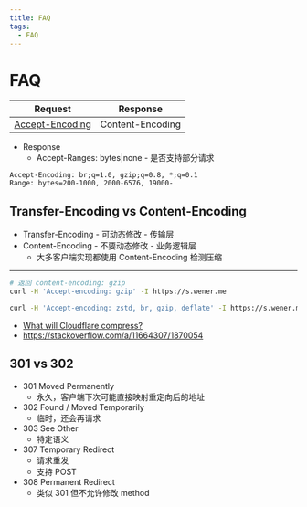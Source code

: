 ```yaml
---
title: FAQ
tags:
  - FAQ
---
```


# FAQ

| Request           | Response         |
| ----------------- | ---------------- |
| [Accept-Encoding] | Content-Encoding |

- Response
  - Accept-Ranges: bytes|none - 是否支持部分请求

[accept-encoding]: https://developer.mozilla.org/en-US/docs/Web/HTTP/Headers/Accept-Encoding

```
Accept-Encoding: br;q=1.0, gzip;q=0.8, *;q=0.1
Range: bytes=200-1000, 2000-6576, 19000-
```

## Transfer-Encoding vs Content-Encoding

- Transfer-Encoding - 可动态修改 - 传输层
- Content-Encoding - 不要动态修改 - 业务逻辑层
  - 大多客户端实现都使用 Content-Encoding 检测压缩

---

```bash
# 返回 content-encoding: gzip
curl -H 'Accept-encoding: gzip' -I https://s.wener.me

curl -H 'Accept-encoding: zstd, br, gzip, deflate' -I https://s.wener.me
```

- [What will Cloudflare compress?](https://support.cloudflare.com/hc/en-us/articles/200168396)
- https://stackoverflow.com/a/11664307/1870054

## 301 vs 302

- 301 Moved Permanently
  - 永久，客户端下次可能直接映射重定向后的地址
- 302 Found / Moved Temporarily
  - 临时，还会再请求
- 303 See Other
  - 特定语义
- 307 Temporary Redirect
  - 请求重发
  - 支持 POST
- 308 Permanent Redirect
  - 类似 301 但不允许修改 method

